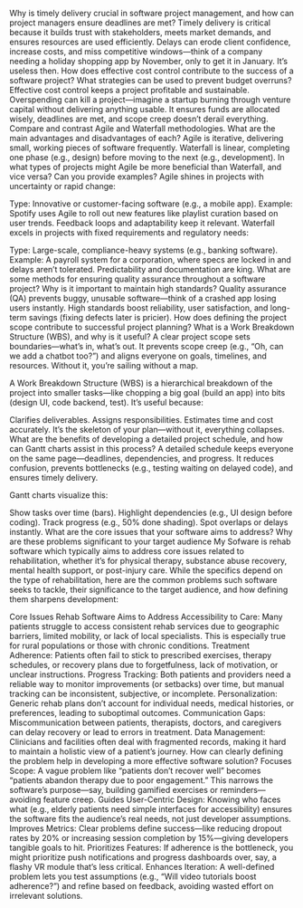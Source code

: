 Why is timely delivery crucial in software project management, and how can project managers ensure deadlines are met?
Timely delivery is critical because it builds trust with stakeholders, meets market demands, and ensures resources are used efficiently. Delays can erode client confidence, increase costs, and miss competitive windows—think of a company needing a holiday shopping app by November, only to get it in January. It’s useless then.
How does effective cost control contribute to the success of a software project? What strategies can be used to prevent budget overruns?
Effective cost control keeps a project profitable and sustainable. Overspending can kill a project—imagine a startup burning through venture capital without delivering anything usable. It ensures funds are allocated wisely, deadlines are met, and scope creep doesn’t derail everything.
Compare and contrast Agile and Waterfall methodologies. What are the main advantages and disadvantages of each?
Agile is iterative, delivering small, working pieces of software frequently. Waterfall is linear, completing one phase (e.g., design) before moving to the next (e.g., development).
In what types of projects might Agile be more beneficial than Waterfall, and vice versa? Can you provide examples?
Agile shines in projects with uncertainty or rapid change:

Type: Innovative or customer-facing software (e.g., a mobile app).
Example: Spotify uses Agile to roll out new features like playlist curation based on user trends.
Feedback loops and adaptability keep it relevant.
Waterfall excels in projects with fixed requirements and regulatory needs:

Type: Large-scale, compliance-heavy systems (e.g., banking software).
Example: A payroll system for a corporation, where specs are locked in and delays aren’t tolerated.
 Predictability and documentation are king.
 What are some methods for ensuring quality assurance throughout a software project? Why is it important to maintain high standards?
Quality assurance (QA) prevents buggy, unusable software—think of a crashed app losing users instantly. High standards boost reliability, user satisfaction, and long-term savings (fixing defects later is pricier).
How does defining the project scope contribute to successful project planning? What is a Work Breakdown Structure (WBS), and why is it useful?
A clear project scope sets boundaries—what’s in, what’s out. It prevents scope creep (e.g., “Oh, can we add a chatbot too?”) and aligns everyone on goals, timelines, and resources. Without it, you’re sailing without a map.

A Work Breakdown Structure (WBS) is a hierarchical breakdown of the project into smaller tasks—like chopping a big goal (build an app) into bits (design UI, code backend, test). It’s useful because:

Clarifies deliverables.
Assigns responsibilities.
Estimates time and cost accurately.
It’s the skeleton of your plan—without it, everything collapses.
What are the benefits of developing a detailed project schedule, and how can Gantt charts assist in this process?
A detailed schedule keeps everyone on the same page—deadlines, dependencies, and progress. It reduces confusion, prevents bottlenecks (e.g., testing waiting on delayed code), and ensures timely delivery.

Gantt charts visualize this:

Show tasks over time (bars).
Highlight dependencies (e.g., UI design before coding).
Track progress (e.g., 50% done shading).
Spot overlaps or delays instantly.
What are the core issues that your software aims to address? Why are these problems significant to your target audience
My Sofware is rehab software which typically aims to address core issues related to rehabilitation, whether it’s for physical therapy, substance abuse recovery, mental health support, or post-injury care. While the specifics depend on the type of rehabilitation, here are the common problems such software seeks to tackle, their significance to the target audience, and how defining them sharpens development:

Core Issues Rehab Software Aims to Address
Accessibility to Care: Many patients struggle to access consistent rehab services due to geographic barriers, limited mobility, or lack of local specialists. This is especially true for rural populations or those with chronic conditions.
Treatment Adherence: Patients often fail to stick to prescribed exercises, therapy schedules, or recovery plans due to forgetfulness, lack of motivation, or unclear instructions.
Progress Tracking: Both patients and providers need a reliable way to monitor improvements (or setbacks) over time, but manual tracking can be inconsistent, subjective, or incomplete.
Personalization: Generic rehab plans don’t account for individual needs, medical histories, or preferences, leading to suboptimal outcomes.
Communication Gaps: Miscommunication between patients, therapists, doctors, and caregivers can delay recovery or lead to errors in treatment.
Data Management: Clinicians and facilities often deal with fragmented records, making it hard to maintain a holistic view of a patient’s journey.
How can clearly defining the problem help in developing a more effective software solution?
Focuses Scope: A vague problem like “patients don’t recover well” becomes “patients abandon therapy due to poor engagement.” This narrows the software’s purpose—say, building gamified exercises or reminders—avoiding feature creep.
Guides User-Centric Design: Knowing who faces what (e.g., elderly patients need simple interfaces for accessibility) ensures the software fits the audience’s real needs, not just developer assumptions.
Improves Metrics: Clear problems define success—like reducing dropout rates by 20% or increasing session completion by 15%—giving developers tangible goals to hit.
Prioritizes Features: If adherence is the bottleneck, you might prioritize push notifications and progress dashboards over, say, a flashy VR module that’s less critical.
Enhances Iteration: A well-defined problem lets you test assumptions (e.g., “Will video tutorials boost adherence?”) and refine based on feedback, avoiding wasted effort on irrelevant solutions.
